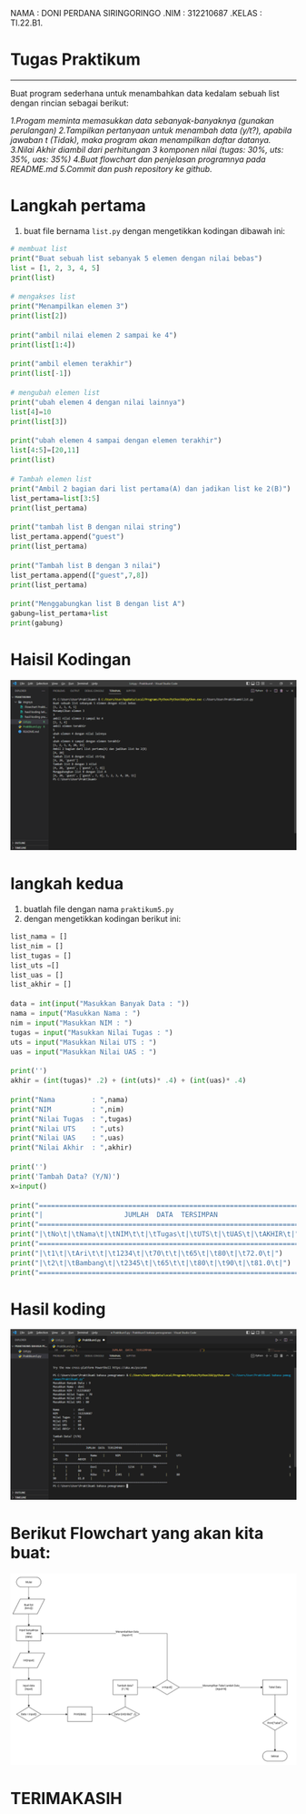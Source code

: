 NAMA  : DONI PERDANA SIRINGORINGO
.NIM   : 312210687
.KELAS : TI.22.B1.

# Tugas Praktikum
------------------
Buat program sederhana untuk menambahkan data kedalam sebuah list dengan rincian sebagai berikut:

*1.Progam meminta memasukkan data sebanyak-banyaknya (gunakan perulangan)*
*2.Tampilkan pertanyaan untuk menambah data (y/t?), apabila jawaban t (Tidak), maka program akan menampilkan daftar datanya.*
*3.Nilai Akhir diambil dari perhitungan 3 komponen nilai (tugas: 30%, uts: 35%, uas: 35%)*
*4.Buat flowchart dan penjelasan programnya pada README.md*
*5.Commit dan push repository ke github.*

# Langkah pertama 
1. buat file bernama `list.py` dengan mengetikkan kodingan dibawah ini:


```python
# membuat list
print("Buat sebuah list sebanyak 5 elemen dengan nilai bebas")
list = [1, 2, 3, 4, 5]
print(list)

# mengakses list
print("Menampilkan elemen 3")
print(list[2])

print("ambil nilai elemen 2 sampai ke 4")
print(list[1:4])

print("ambil elemen terakhir")
print(list[-1])

# mengubah elemen list
print("ubah elemen 4 dengan nilai lainnya")
list[4]=10
print(list[3])

print("ubah elemen 4 sampai dengan elemen terakhir")
list[4:5]=[20,11]
print(list)

# Tambah elemen list
print("Ambil 2 bagian dari list pertama(A) dan jadikan list ke 2(B)")
list_pertama=list[3:5]
print(list_pertama)

print("tambah list B dengan nilai string")
list_pertama.append("guest")
print(list_pertama)

print("Tambah list B dengan 3 nilai")
list_pertama.append(["guest",7,8])
print(list_pertama)

print("Menggabungkan list B dengan list A")
gabung=list_pertama+list
print(gabung)
```
# Haisil Kodingan


![](Img/Hasil%20List.png)


# langkah kedua

1. buatlah file dengan nama `praktikum5.py`
2. dengan mengetikkan kodingan berikut ini:

```python
list_nama = []
list_nim = []
list_tugas = []
list_uts =[]
list_uas = []
list_akhir = []

data = int(input("Masukkan Banyak Data : "))
nama = input("Masukkan Nama : ")
nim = input("Masukkan NIM : ")
tugas = input("Masukkan Nilai Tugas : ")
uts = input("Masukkan Nilai UTS : ")
uas = input("Masukkan Nilai UAS : ")

print('')
akhir = (int(tugas)* .2) + (int(uts)* .4) + (int(uas)* .4)

print("Nama         : ",nama)
print("NIM          : ",nim)
print("Nilai Tugas  : ",tugas)
print("Nilai UTS    : ",uts)
print("Nilai UAS    : ",uas)
print("Nilai Akhir  : ",akhir)

print('')
print('Tambah Data? (Y/N)')
x=input()

print("=========================================================================")
print("|                    JUMLAH  DATA  TERSIMPAN                            |")
print("=========================================================================")
print("|\tNo\t|\tNama\t|\tNIM\t\t|\tTugas\t|\tUTS\t|\tUAS\t|\tAKHIR\t|")
print("=========================================================================")
print("|\t1\t|\tAri\t\t|\t1234\t|\t70\t\t|\t65\t|\t80\t|\t72.0\t|")
print("|\t2\t|\tBambang\t|\t2345\t|\t65\t\t|\t80\t|\t90\t|\t81.0\t|")
print("=========================================================================")
```
# Hasil koding

![](Img/HASILKODINGPRAKTIKUM.png)

# Berikut Flowchart yang akan kita buat:

![](Img/Flowchart%20Praktikum%204.png)


# TERIMAKASIH
